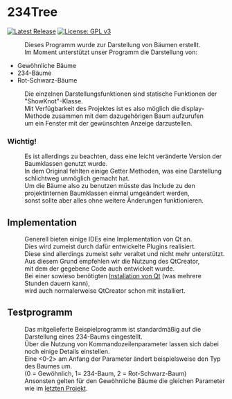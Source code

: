 # 234Tree
[![Latest Release](https://img.shields.io/github/release/Epictigu/234Tree?label=Download)](https://github.com/Epictigu/234Tree/releases/)
[![License: GPL v3](https://img.shields.io/badge/License-GPLv3-blue.svg)](https://www.gnu.org/licenses/gpl-3.0)

<dd>Dieses Programm wurde zur Darstellung von Bäumen erstellt.</dd>
<dd>Im Moment unterstützt unser Programm die Darstellung von:</dd>

+ Gewöhnliche Bäume
+ 234-Bäume
+ Rot-Schwarz-Bäume

<dd>Die einzelnen Darstellungsfunktionen sind statische Funktionen der "ShowKnot"-Klasse.</dd>
<dd>Mit Verfügbarkeit des Projektes ist es also möglich die display-Methode zusammen mit dem dazugehörigen Baum aufzurufen</dd>
<dd>um ein Fenster mit der gewünschten Anzeige darzustellen.</dd>

### Wichtig!
<dd>Es ist allerdings zu beachten, dass eine leicht veränderte Version der Baumklassen genutzt wurde.</dd>
<dd>In dem Original fehlten einige Getter Methoden, was eine Darstellung schlichtweg unmöglich gemacht hat.</dd>
<dd>Um die Bäume also zu benutzen müsste das Include zu den projektinternen Baumklassen einmal umgeändert werden,</dd>
<dd>sonst sollte aber alles ohne weitere Änderungen funktionieren.</dd>

## Implementation
<dd>Generell bieten einige IDEs eine Implementation von Qt an.</dd>
<dd>Dies wird zumeist durch dafür entwickelte Plugins realisiert.</dd>
<dd>Diese sind allerdings zumeist sehr veraltet und nicht mehr unterstützt.</dd>

<dd>Aus diesem Grund empfehlen wir die Nutzung des QtCreator,</dd>
<dd>mit dem der gegebene Code auch entwickelt wurde.</dd>

<dd>Bei einer sowieso benötigten <a href="http://www.qt.io/download-open-source">Installation von Qt</a> (was mehrere Stunden dauern kann),</dd>
<dd>wird auch normalerweise QtCreator schon mit installiert.</dd>



## Testprogramm
<dd>Das mitgelieferte Beispielprogramm ist standardmäßig auf die Darstellung eines 234-Baums eingestellt.</dd>
<dd>Über die Nutzung von Kommandozeilenparameter lassen sich dabei noch einige Details einstellen.</dd>
<dd>Eine <0-2> am Anfang der Parameter ändert beispielsweise den Typ des Baumes um.</dd>
<dd>(0 = Gewöhnlich, 1= 234-Baum, 2 = Rot-Schwarz-Baum)</dd>

<dd>Ansonsten gelten für den Gewöhnliche Bäume die gleichen Parameter wie im <a href="https://github.com/Epictigu/QTTree">letzten Projekt</a>.<dd>
